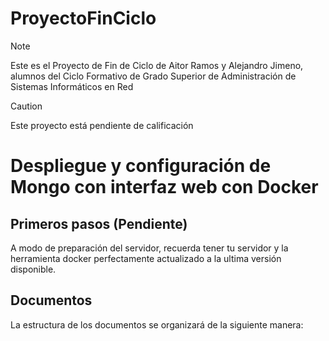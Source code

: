 # ProyectoFinCiclo
> [!NOTE] 
> Este es el Proyecto de Fin de Ciclo de Aitor Ramos y Alejandro Jimeno, alumnos del Ciclo Formativo de Grado Superior de Administración de Sistemas Informáticos en Red

> [!CAUTION]
> Este proyecto está pendiente de calificación

# Despliegue y configuración de Mongo con interfaz web con Docker

## Primeros pasos (Pendiente)
A modo de preparación del servidor, recuerda tener tu servidor y la herramienta docker perfectamente actualizado a la ultima versión disponible.

## Documentos

La estructura de los documentos se organizará de la siguiente manera:
